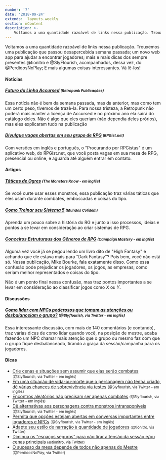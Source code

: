 ```yaml
---
number: '7'
date: '2018-09-24'
extends: _layouts.weekly
section: mContent
description: >-
    Voltamos a uma quantidade razoável de links nessa publicação. Trouxemos uma publicação que passou desapercebida semana passada; um novo web app para ajudar a encontrar jogadores; mais e mais dicas dos sempre presentes @tionitro e @SlyFlourish, acompanhados, dessa vez, do @PerdidosNoPlay; E mais algumas coisas interessantes. Vá lê-los!
---
```


Voltamos a uma quantidade razoável de links nessa publicação. Trouxemos uma publicação que passou desapercebida semana passada; um novo web app para ajudar a encontrar jogadores; mais e mais dicas dos sempre presentes @tionitro e @SlyFlourish, acompanhados, dessa vez, do @PerdidosNoPlay; E mais algumas coisas interessantes. Vá lê-los!

#### Notícias

##### [Futuro da Linha Accursed] <small>(Retropunk Publicações)</small>

Essa notícia não é bem da semana passada, mas da anterior, mas como tem um certo peso, tivemos de trazê-la. Para nossa tristeza, a Retropunk não poderá mais manter a licença de Accursed e no próximo ano ela sairá do catálogo deles. Não é algo que eles queriam (não dependia deles prórios), mas eles explicaram tudo na publicação

##### [Divulgue vagas abertas em seu grupo de RPG] <small>(RPGist.net)</small>

Com versões em inglês e português, o "Procurando por RPGistas" é um aplicativo web, do RPGist.net, que você posta vagas em sua mesa de RPG, presencial ou online, e aguarda até alguém entrar em contato.

#### Artigos

##### [Táticas de Ogres]  <small>(The Monsters Know - em inglês)</small>

Se você curte usar esses monstros, essa publicação traz várias táticas que eles usam durante combates, emboscadas e coisas do tipo.

##### [Como Treinar seu Sistema 5] <small>(Mundos Colidem)</small>

Aprenda um pouco sobre a história do RG e junto a isso processos, ideias e pontos a se levar em consideração ao criar sistemas de RPG.

##### [Conceitos Estruturaus dos Gêneros de RPG]  <small>(Campaign Mastery - em inglês)</small>

Alguma vez você já se pegou lendo um livro dito de "High Fantasy" e achando que ele estava mais para "Dark Fantasy"? Pois bem, você não está só. Nessa publicação,  Mike Bourke, fala exatamente disso. Como essa confusão pode prejudicar os jogadores, os jogos, as empresas; como seriam melhor representados e coisas do tipo.

Não é um ponto final nessa confusão, mas traz pontos importantes a se levar em consideração ao classificar jogos como *X* ou *Y*.

#### Discussões

##### [Como lidar com NPCs poderosos que tomam as atenções ou desbalanceiam o grupo?] <small>(@Slyflourish, via Twitter - em inglês)</small>

Essa interessante discussão, com mais de 140 comentários (e contando), traz várias dicas de como lidar quando você, na posição de mestre, acaba fazendo um NPC chamar mais atenção que o grupo ou mesmo faz com que o grupo fique desbalanceado, tirando a graça da sessão/campanha para os jogadores.

#### Dicas

- [Crie cenas e situações sem assumir que elas serão combates] <small>(@Slyflourish, via Twitter - em inglês)</small>
- [Em uma situação de vida-ou-morte que o personagem não tenha criado, dê várias chances de sobrevivência via testes] <small>(@Slyflourish, via Twitter - em inglês)</small>
- [Encontros aleatórios não precisam ser apenas combates] <small>(@Slyflourish, via Twitter - em inglês)</small>
- [Dê alternativas aos personagens contra monstros intransponíveis] <small>(@Slyflourish, via Twitter - em inglês)</small>
- [Permita que opções estejam abertas em conversas importantes entre jogadores e NPCs] <small>(@Slyflourish, via Twitter - em inglês)</small>
- [Adapte seu estilo de narração à quantidade de jogadores] <small>(@tionitro, via Twitter)</small>
- [Diminua os "espaços seguros" para não tirar a tensão da sessão e/ou cenas principais]  <small>(@tionitro, via Twitter)</small>
- [O sucesso da mesa depende de todos não apenas do Mestre] <small>(@PerdidosNoPlay, via Twitter)</small>

[Crie cenas e situações sem assumir que elas serão combates]: https://twitter.com/SlyFlourish/status/1045728650430230528
[Em uma situação de vida-ou-morte que o personagem não tenha criado, dê várias chances de sobrevivência via testes]: https://twitter.com/SlyFlourish/status/1045366260144300032
[Encontros aleatórios não precisam ser apenas combates]: https://twitter.com/SlyFlourish/status/1044987705086693376
[Dê alternativas aos personagens contra monstros intransponíveis]: https://twitter.com/SlyFlourish/status/1044610231416885248
[Como lidar com NPCs poderosos que tomam as atenções ou desbalanceiam o grupo?]: https://twitter.com/SlyFlourish/status/1044363466818097153
[Permita que opções estejam abertas em conversas importantes entre jogadores e NPCs]: https://twitter.com/SlyFlourish/status/1044276573896093697
[Adapte seu estilo de narração à quantidade de jogadores]: https://twitter.com/tionitro/status/1045774245341659137
[O sucesso da mesa depende de todos não apenas do Mestre]: https://twitter.com/PerdidosNoPlay/status/1045780184492732416
[Diminua os "espaços seguros" para não tirar a tensão da sessão e/ou cenas principais]: https://twitter.com/tionitro/status/1044931428293775360
[Futuro da Linha Accursed]: http://retropunk.net/editora/futuro-da-linha-accursed/
[Divulgue vagas abertas em seu grupo de RPG]: https://lfg.rpgist.net
[Táticas de Ogres]: http://themonstersknow.com/ogre-tactics/
[Como Treinar seu Sistema 5]: https://mundoscolidem.com.br/como-treinar-seu-sistema-5/
[Conceitos Estruturaus dos Gêneros de RPG]: http://www.campaignmastery.com/blog/structural-concepts-of-genre/
